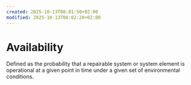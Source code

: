 ```yaml
---
created: 2025-10-13T08:01:50+02:00
modified: 2025-10-13T08:02:20+02:00
---
```


# Availability

Defined as the probability that a repairable system or system element is operational at a given point in time under a given set of environmental conditions.
